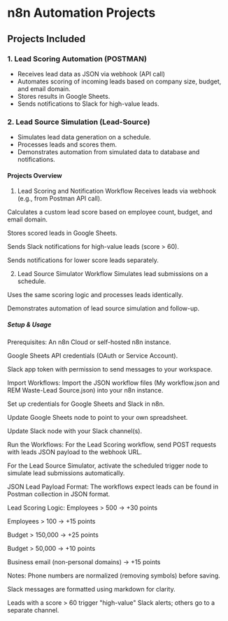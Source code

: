 # n8n Automation Projects


## Projects Included

### 1. Lead Scoring Automation (POSTMAN)
- Receives lead data as JSON via webhook (API call)
- Automates scoring of incoming leads based on company size, budget, and email domain.
- Stores results in Google Sheets.
- Sends notifications to Slack for high-value leads.

### 2. Lead Source Simulation (Lead-Source)
- Simulates lead data generation on a schedule.
- Processes leads and scores them.
- Demonstrates automation from simulated data to database and notifications.


#### Projects Overview
1. Lead Scoring and Notification Workflow
Receives leads via webhook (e.g., from Postman API call).

Calculates a custom lead score based on employee count, budget, and email domain.

Stores scored leads in Google Sheets.

Sends Slack notifications for high-value leads (score > 60).

Sends notifications for lower score leads separately.

2. Lead Source Simulator Workflow
Simulates lead submissions on a schedule.

Uses the same scoring logic and processes leads identically.

Demonstrates automation of lead source simulation and follow-up.

##### Setup & Usage
Prerequisites:
An n8n Cloud or self-hosted n8n instance.

Google Sheets API credentials (OAuth or Service Account).

Slack app token with permission to send messages to your workspace.

Import Workflows:
Import the JSON workflow files (My workflow.json and REM Waste-Lead Source.json) into your n8n instance.

Set up credentials for Google Sheets and Slack in n8n.

Update Google Sheets node to point to your own spreadsheet.

Update Slack node with your Slack channel(s).

Run the Workflows:
For the Lead Scoring workflow, send POST requests with leads JSON payload to the webhook URL.

For the Lead Source Simulator, activate the scheduled trigger node to simulate lead submissions automatically.

JSON Lead Payload Format:
The workflows expect leads can be found in Postman collection in JSON format.

Lead Scoring Logic:
Employees > 500 → +30 points

Employees > 100 → +15 points

Budget > 150,000 → +25 points

Budget > 50,000 → +10 points

Business email (non-personal domains) → +15 points

Notes:
Phone numbers are normalized (removing symbols) before saving.

Slack messages are formatted using markdown for clarity.

Leads with a score > 60 trigger "high-value" Slack alerts; others go to a separate channel.
